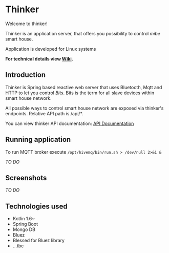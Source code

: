 # Thinker

Welcome to thinker!

Thinker is an application server, that offers you possibility to control *mibe* smart house.

Application is developed for Linux systems

**For technical details view [Wiki](https://github.com/mibe-iot/thinker/wiki).**

## Introduction

Thinker is Spring based reactive web server that uses Bluetooth, Mqtt and HTTP to let you control *Bits*. Bits is the term for all slave devices within smart house network. 

All possible ways to control smart house network are exposed via thinker's endpoints. Relative API path is /api/\*. 

You can view thinker API documentation: [API Documentation](docs/swagger.html)

## Running application

To run MQTT broker execute `/opt/hivemq/bin/run.sh > /dev/null 2>&1 &`

*TO DO*

## Screenshots

*TO DO*

## Technologies used
- Kotlin 1.6~
- Spring Boot
- Mongo DB
- Bluez
- Blessed for Bluez library
- ...tbc
